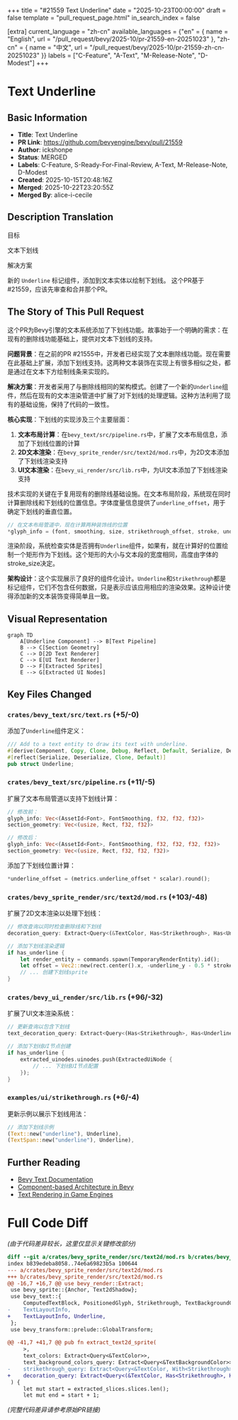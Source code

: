 +++
title = "#21559 Text Underline"
date = "2025-10-23T00:00:00"
draft = false
template = "pull_request_page.html"
in_search_index = false

[extra]
current_language = "zh-cn"
available_languages = {"en" = { name = "English", url = "/pull_request/bevy/2025-10/pr-21559-en-20251023" }, "zh-cn" = { name = "中文", url = "/pull_request/bevy/2025-10/pr-21559-zh-cn-20251023" }}
labels = ["C-Feature", "A-Text", "M-Release-Note", "D-Modest"]
+++

# Text Underline

## Basic Information
- **Title**: Text Underline
- **PR Link**: https://github.com/bevyengine/bevy/pull/21559
- **Author**: ickshonpe
- **Status**: MERGED
- **Labels**: C-Feature, S-Ready-For-Final-Review, A-Text, M-Release-Note, D-Modest
- **Created**: 2025-10-15T20:48:16Z
- **Merged**: 2025-10-22T23:20:55Z
- **Merged By**: alice-i-cecile

## Description Translation
目标

文本下划线

解决方案

新的 `Underline` 标记组件，添加到文本实体以绘制下划线。
这个PR基于 #21559，应该先审查和合并那个PR。

## The Story of This Pull Request

这个PR为Bevy引擎的文本系统添加了下划线功能。故事始于一个明确的需求：在现有的删除线功能基础上，提供对文本下划线的支持。

**问题背景**：在之前的PR #21555中，开发者已经实现了文本删除线功能。现在需要在此基础上扩展，添加下划线支持。这两种文本装饰在实现上有很多相似之处，都是通过在文本下方绘制线条来实现的。

**解决方案**：开发者采用了与删除线相同的架构模式。创建了一个新的`Underline`组件，然后在现有的文本渲染管道中扩展了对下划线的处理逻辑。这种方法利用了现有的基础设施，保持了代码的一致性。

**核心实现**：下划线的实现涉及三个主要层面：

1. **文本布局计算**：在`bevy_text/src/pipeline.rs`中，扩展了文本布局信息，添加了下划线位置的计算
2. **2D文本渲染**：在`bevy_sprite_render/src/text2d/mod.rs`中，为2D文本添加了下划线渲染支持
3. **UI文本渲染**：在`bevy_ui_render/src/lib.rs`中，为UI文本添加了下划线渲染支持

技术实现的关键在于复用现有的删除线基础设施。在文本布局阶段，系统现在同时计算删除线和下划线的位置信息。字体度量信息提供了`underline_offset`，用于确定下划线的垂直位置。

```rust
// 在文本布局管道中，现在计算两种装饰线的位置
*glyph_info = (font, smoothing, size, strikethrough_offset, stroke, underline_offset);
```

渲染阶段，系统检查实体是否拥有`Underline`组件，如果有，就在计算好的位置绘制一个矩形作为下划线。这个矩形的大小与文本段的宽度相同，高度由字体的stroke_size决定。

**架构设计**：这个实现展示了良好的组件化设计。`Underline`和`Strikethrough`都是标记组件，它们不包含任何数据，只是表示应该应用相应的渲染效果。这种设计使得添加新的文本装饰变得简单且一致。

## Visual Representation

```mermaid
graph TD
    A[Underline Component] --> B[Text Pipeline]
    B --> C[Section Geometry]
    C --> D[2D Text Renderer]
    C --> E[UI Text Renderer]
    D --> F[Extracted Sprites]
    E --> G[Extracted UI Nodes]
```

## Key Files Changed

### `crates/bevy_text/src/text.rs` (+5/-0)
添加了`Underline`组件定义：
```rust
/// Add to a text entity to draw its text with underline.
#[derive(Component, Copy, Clone, Debug, Reflect, Default, Serialize, Deserialize)]
#[reflect(Serialize, Deserialize, Clone, Default)]
pub struct Underline;
```

### `crates/bevy_text/src/pipeline.rs` (+11/-5)
扩展了文本布局管道以支持下划线计算：
```rust
// 修改前：
glyph_info: Vec<(AssetId<Font>, FontSmoothing, f32, f32, f32)>
section_geometry: Vec<(usize, Rect, f32, f32)>

// 修改后：
glyph_info: Vec<(AssetId<Font>, FontSmoothing, f32, f32, f32, f32)>
section_geometry: Vec<(usize, Rect, f32, f32, f32)>
```

添加了下划线位置计算：
```rust
*underline_offset = (metrics.underline_offset * scalar).round();
```

### `crates/bevy_sprite_render/src/text2d/mod.rs` (+103/-48)
扩展了2D文本渲染以处理下划线：
```rust
// 修改查询以同时检查删除线和下划线
decoration_query: Extract<Query<(&TextColor, Has<Strikethrough>, Has<Underline>)>>

// 添加下划线渲染逻辑
if has_underline {
    let render_entity = commands.spawn(TemporaryRenderEntity).id();
    let offset = Vec2::new(rect.center().x, -underline_y - 0.5 * stroke);
    // ... 创建下划线sprite
}
```

### `crates/bevy_ui_render/src/lib.rs` (+96/-32)
扩展了UI文本渲染系统：
```rust
// 更新查询以包含下划线
text_decoration_query: Extract<Query<(Has<Strikethrough>, Has<Underline>)>>

// 添加下划线UI节点创建
if has_underline {
    extracted_uinodes.uinodes.push(ExtractedUiNode {
        // ... 下划线UI节点配置
    });
}
```

### `examples/ui/strikethrough.rs` (+6/-4)
更新示例以展示下划线用法：
```rust
// 添加下划线示例
(Text::new("underline"), Underline),
(TextSpan::new("underline"), Underline),
```

## Further Reading

- [Bevy Text Documentation](https://docs.rs/bevy_text/latest/bevy_text/)
- [Component-based Architecture in Bevy](https://bevy-cheatbook.github.io/programming/ec.html)
- [Text Rendering in Game Engines](https://github.com/bevyengine/bevy/blob/main/examples/2d/text2d.rs)

# Full Code Diff

*(由于代码差异较长，这里仅显示关键修改部分)*

```diff
diff --git a/crates/bevy_sprite_render/src/text2d/mod.rs b/crates/bevy_sprite_render/src/text2d/mod.rs
index b839edeba8058..74e6a69823b5a 100644
--- a/crates/bevy_sprite_render/src/text2d/mod.rs
+++ b/crates/bevy_sprite_render/src/text2d/mod.rs
@@ -16,7 +16,7 @@ use bevy_render::Extract;
 use bevy_sprite::{Anchor, Text2dShadow};
 use bevy_text::{
     ComputedTextBlock, PositionedGlyph, Strikethrough, TextBackgroundColor, TextBounds, TextColor,
-    TextLayoutInfo,
+    TextLayoutInfo, Underline,
 };
 use bevy_transform::prelude::GlobalTransform;
 
@@ -41,7 +41,7 @@ pub fn extract_text2d_sprite(
     >,
     text_colors: Extract<Query<&TextColor>>,
     text_background_colors_query: Extract<Query<&TextBackgroundColor>>,
-    strikethrough_query: Extract<Query<&TextColor, With<Strikethrough>>>,
+    decoration_query: Extract<Query<(&TextColor, Has<Strikethrough>, Has<Underline>)>>,
 ) {
     let mut start = extracted_slices.slices.len();
     let mut end = start + 1;
```

*(完整代码差异请参考原始PR链接)*